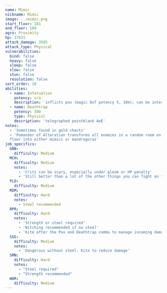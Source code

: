 ```yaml
---
name: Mimic
nickname: Mimic
image: ../mimic.png
start_floor: 181
end_floor: 189
agro: Proximity
hp: 37631
attack_damage: 3585
attack_type: Physical
vulnerabilities:
  bind: false
  heavy: false
  sleep: false
  slow: false
  stun: false
  resolution: false
sort_order: 10
abilities:
  - name: Infatuation
    potency: n/a
    description: 'inflicts pox (magic DoT potency 5, 10m); can be interrupted'
  - name: Deathtrap
    potency: 300
    type: Physical
    description: 'telegraphed pointblank AoE'
notes:
  - 'Sometimes found in gold chests'
  - 'Pomander of Alteration transforms all enemies in a random room on the next
  floor into either mimics or mandragoras'
job_specifics:
  GNB:
    difficulty: Medium
  MCH:
    difficulty: Medium
    notes:
      - 'Crits can be scary, especially under gloom or HP penalty'
      - 'Still better than a lot of the other things you can fight on this set'
  PLD:
    difficulty: Medium
  RDM:
    difficulty: Hard
    notes:
      - Steel recommended
  RPR:
    difficulty: Hard
    notes:
      - 'Strength or steel required'
      - 'Witching recommended if no steel'
      - 'Kite after the Pox and Deathtrap combo to manage incoming damage'
  SGE:
    difficulty: Medium
    notes:
      - 'Dangerous without steel. Kite to reduce damage'
  SMN:
    difficulty: Hard
    notes:
      - "Steel required"
      - "Strength recommended"
  WAR:
    difficulty: Medium
---
```

